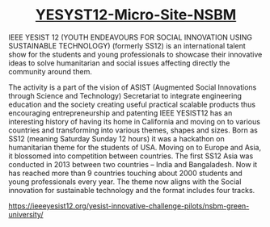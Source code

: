 <a href="https://ieeeyesist12.org/"><h1 align="middle">YESYST12-Micro-Site-NSBM</h1></a>
IEEE YESIST 12 (YOUTH ENDEAVOURS FOR SOCIAL INNOVATION USING SUSTAINABLE TECHNOLOGY) (formerly SS12) is an international talent show for the students and young professionals to showcase their innovative ideas to solve humanitarian and social issues affecting directly the community around them.

The activity is a part of the vision of ASIST (Augmented Social Innovations through Science and Technology) Secretariat to integrate engineering education and the society creating useful practical scalable products thus encouraging entrepreneurship and patenting IEEE YESIST12 has an interesting history of having its home in California and moving on to various countries and transforming into various themes, shapes and sizes. Born as SS12 (meaning Saturday Sunday 12 hours) it was a hackathon on humanitarian theme for the students of USA. Moving on to Europe and Asia, it blossomed into competition between countries. The first SS12 Asia was conducted in 2013 between two countries – India and Bangaladesh. Now it has reached more than 9 countries touching about 2000 students and young professionals every year. The theme now aligns with the Social innovation for sustainable technology and the format includes four tracks.




https://ieeeyesist12.org/yesist-innovative-challenge-pilots/nsbm-green-university/
